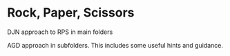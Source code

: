 # Rock, Paper, Scissors

DJN approach to RPS in main folders

AGD approach in subfolders. This includes some useful hints and guidance.

